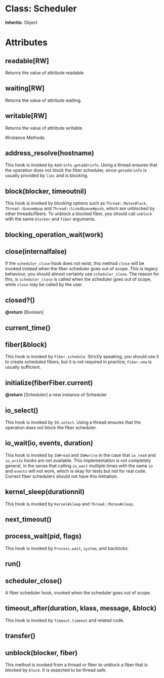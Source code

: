 # Class: Scheduler
**Inherits:** Object
    



# Attributes
## readable[RW] [](#attribute-i-readable)
Returns the value of attribute readable.

## waiting[RW] [](#attribute-i-waiting)
Returns the value of attribute waiting.

## writable[RW] [](#attribute-i-writable)
Returns the value of attribute writable.


#Instance Methods
## address_resolve(hostname) [](#method-i-address_resolve)
This hook is invoked by `Addrinfo.getaddrinfo`. Using a thread ensures that
the operation does not block the fiber scheduler, since `getaddrinfo` is
usually provided by `libc` and is blocking.

## block(blocker, timeoutnil) [](#method-i-block)
This hook is invoked by blocking options such as `Thread::Mutex#lock`,
`Thread::Queue#pop` and `Thread::SizedQueue#push`, which are unblocked by
other threads/fibers. To unblock a blocked fiber, you should call `unblock`
with the same `blocker` and `fiber` arguments.

## blocking_operation_wait(work) [](#method-i-blocking_operation_wait)

## close(internalfalse) [](#method-i-close)
If the `scheduler_close` hook does not exist, this method `close` will be
invoked instead when the fiber scheduler goes out of scope. This is legacy
behaviour, you should almost certainly use `scheduler_close`. The reason for
this, is `scheduler_close` is called when the scheduler goes out of scope,
while `close` may be called by the user.

## closed?() [](#method-i-closed?)

**@return** [Boolean] 

## current_time() [](#method-i-current_time)

## fiber(&block) [](#method-i-fiber)
This hook is invoked by `Fiber.schedule`. Strictly speaking, you should use it
to create scheduled fibers, but it is not required in practice; `Fiber.new` is
usually sufficient.

## initialize(fiberFiber.current) [](#method-i-initialize)

**@return** [Scheduler] a new instance of Scheduler

## io_select() [](#method-i-io_select)
This hook is invoked by `IO.select`. Using a thread ensures that the operation
does not block the fiber scheduler.

## io_wait(io, events, duration) [](#method-i-io_wait)
This hook is invoked by `IO#read` and `IO#write` in the case that `io_read`
and `io_write` hooks are not available. This implementation is not completely
general, in the sense that calling `io_wait` multiple times with the same `io`
and `events` will not work, which is okay for tests but not for real code.
Correct fiber schedulers should not have this limitation.

## kernel_sleep(durationnil) [](#method-i-kernel_sleep)
This hook is invoked by `Kernel#sleep` and `Thread::Mutex#sleep`.

## next_timeout() [](#method-i-next_timeout)

## process_wait(pid, flags) [](#method-i-process_wait)
This hook is invoked by `Process.wait`, `system`, and backticks.

## run() [](#method-i-run)

## scheduler_close() [](#method-i-scheduler_close)
A fiber scheduler hook, invoked when the scheduler goes out of scope.

## timeout_after(duration, klass, message, &block) [](#method-i-timeout_after)
This hook is invoked by `Timeout.timeout` and related code.

## transfer() [](#method-i-transfer)

## unblock(blocker, fiber) [](#method-i-unblock)
This method is invoked from a thread or fiber to unblock a fiber that is
blocked by `block`. It is expected to be thread safe.

